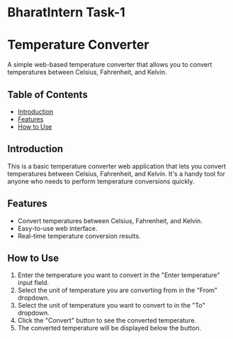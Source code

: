 # BharatIntern Task-1

# Temperature Converter

A simple web-based temperature converter that allows you to convert temperatures between Celsius, Fahrenheit, and Kelvin.

## Table of Contents

- [Introduction](#introduction)
- [Features](#features)
- [How to Use](#how-to-use)
  
## Introduction

This is a basic temperature converter web application that lets you convert temperatures between Celsius, Fahrenheit, and Kelvin. It's a handy tool for anyone who needs to perform temperature conversions quickly.

## Features

- Convert temperatures between Celsius, Fahrenheit, and Kelvin.
- Easy-to-use web interface.
- Real-time temperature conversion results.

## How to Use

1. Enter the temperature you want to convert in the "Enter temperature" input field.
2. Select the unit of temperature you are converting from in the "From" dropdown.
3. Select the unit of temperature you want to convert to in the "To" dropdown.
4. Click the "Convert" button to see the converted temperature.
5. The converted temperature will be displayed below the button.
